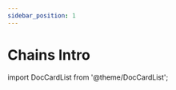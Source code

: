 ```yaml
---
sidebar_position: 1
---
```


# Chains Intro


import DocCardList from '@theme/DocCardList';

<DocCardList />